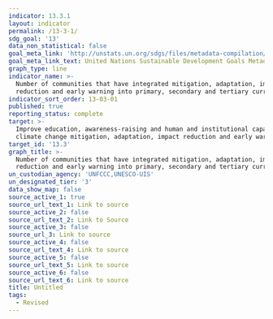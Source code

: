 ```yaml
---
indicator: 13.3.1
layout: indicator
permalink: /13-3-1/
sdg_goal: '13'
data_non_statistical: false
goal_meta_link: 'http://unstats.un.org/sdgs/files/metadata-compilation/Metadata-Goal-13.pdf'
goal_meta_link_text: United Nations Sustainable Development Goals Metadata (pdf 759kB)
graph_type: line
indicator_name: >-
  Number of communities that have integrated mitigation, adaptation, impact
  reduction and early warning into primary, secondary and tertiary curricula
indicator_sort_order: 13-03-01
published: true
reporting_status: complete
target: >-
  Improve education, awareness-raising and human and institutional capacity on
  climate change mitigation, adaptation, impact reduction and early warning
target_id: '13.3'
graph_title: >-
  Number of communities that have integrated mitigation, adaptation, impact
  reduction and early warning into primary, secondary and tertiary curricula
un_custodian_agency: 'UNFCCC,UNESCO-UIS'
un_designated_tier: '3'
data_show_map: false
source_active_1: true
source_url_text_1: Link to source
source_active_2: false
source_url_text_2: Link to Source
source_active_3: false
source_url_3: Link to source
source_active_4: false
source_url_text_4: Link to source
source_active_5: false
source_url_text_5: Link to source
source_active_6: false
source_url_text_6: Link to source
title: Untitled
tags:
  - Revised
---
```

